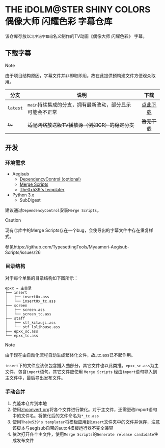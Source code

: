# THE iDOLM@STER SHINY COLORS 偶像大师 闪耀色彩 字幕仓库

该仓库存放以`北宇治字幕组`名义制作的TV动画《偶像大师 闪耀色彩》 字幕。

## 下载字幕

> [!NOTE]
> 由于项目结构原因，字幕文件并非即取即用，故在此提供预构建文件方便观众取用。

|分支|说明|下载|
|-|-|:-:|
|`latest`|`main`持续集成的分支，拥有最新改动，部分显示可能会不正常|[点此下载](https://github.com/Kitauji-Sub/subs-imas-shinycolors/releases/tag/latest)|
|~~`tv`~~|~~适配网络放送版TV播放源（例如CR）的稳定分支~~|~~暂无下载~~|

## 开发

### 环境需求

+ Aegisub
  + [DependencyControl (optional)](https://github.com/TypesettingTools/DependencyControl)
  + [Merge Scripts](https://github.com/TypesettingTools/Myaamori-Aegisub-Scripts)
  + [The0x539's templater](https://github.com/The0x539/Aegisub-Scripts/blob/trunk/src/0x.KaraTemplater.moon)
+ Python 3.x
  + SubDigest

建议通过`DependencyControl`安装`Merge Scripts`。
> [!CAUTION]
> 现有仓库中的Merge Scripts存在一个bug，会使导出的字幕文件中存在重复样式。
>
> 参见https://github.com/TypesettingTools/Myaamori-Aegisub-Scripts/issues/26

### 目录结构

对于每个单集的目录结构如下图所示：

```
epxx → 主目录
├── insert
│   ├── insert0x.ass
│   └── insert0x_tc.ass
├── screen
│   ├── screen.ass
│   └── screen_tc.ass
├── staff
│   ├── stf_kitauji.ass
│   └── stf_lolihouse.ass
├── epxx_sc.ass
└── epxx_tc.ass
```

> [!NOTE]  
> 由于现在由自动化流程自动生成繁体化文件，故_tc.ass已不起作用。

`insert`下的文件应该仅包含插入曲部分，其它文件也以此类推。`epxx_sc.ass`为主文件，包含`import`语句。其它文件应使用 `Merge Scripts` 经由`import`语句导入到主文件中，最后导出发布文件。

### 手动合并

1. 克隆本仓库到本地
2. 使用[zhconvert.org](zhconvert.org)将各个文件进行繁化。对于主文件，还需更改import语句中的文件名。将繁化后的文件命名为`*_tc.ass`
3. 使用`The0x539's templater`将模板应用到`insert`文件夹中的文件并保存，注意该脚本与aegisub自带的auto4模板运行器不完全兼容
4. 依次打开各个主文件，使用`Merge Scripts`的`Generate release candidate`生成发布文件
